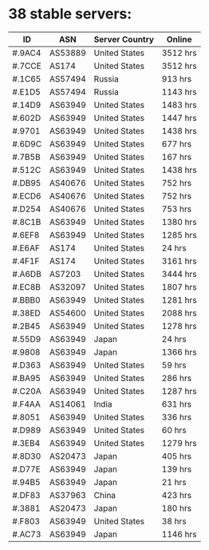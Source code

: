 # 38 stable servers:

| ID | ASN | Server Country | Online |
| ------ | ------ | ------ | ------ |
| #.9AC4 | AS53889 | United States | 3512 hrs |
| #.7CCE | AS174 | United States | 3512 hrs |
| #.1C65 | AS57494 | Russia | 913 hrs |
| #.E1D5 | AS57494 | Russia | 1143 hrs |
| #.14D9 | AS63949 | United States | 1483 hrs |
| #.602D | AS63949 | United States | 1447 hrs |
| #.9701 | AS63949 | United States | 1438 hrs |
| #.6D9C | AS63949 | United States | 677 hrs |
| #.7B5B | AS63949 | United States | 167 hrs |
| #.512C | AS63949 | United States | 1438 hrs |
| #.DB95 | AS40676 | United States | 752 hrs |
| #.ECD6 | AS40676 | United States | 752 hrs |
| #.D254 | AS40676 | United States | 753 hrs |
| #.8C1B | AS63949 | United States | 1380 hrs |
| #.6EF8 | AS63949 | United States | 1285 hrs |
| #.E6AF | AS174 | United States | 24 hrs |
| #.4F1F | AS174 | United States | 3161 hrs |
| #.A6DB | AS7203 | United States | 3444 hrs |
| #.EC8B | AS32097 | United States | 1807 hrs |
| #.BBB0 | AS63949 | United States | 1281 hrs |
| #.38ED | AS54600 | United States | 2088 hrs |
| #.2B45 | AS63949 | United States | 1278 hrs |
| #.55D9 | AS63949 | Japan | 24 hrs |
| #.9808 | AS63949 | Japan | 1366 hrs |
| #.D363 | AS63949 | United States | 59 hrs |
| #.BA95 | AS63949 | United States | 286 hrs |
| #.C20A | AS63949 | United States | 1287 hrs |
| #.F4AA | AS14061 | India | 631 hrs |
| #.8051 | AS63949 | United States | 336 hrs |
| #.D989 | AS63949 | United States | 60 hrs |
| #.3EB4 | AS63949 | United States | 1279 hrs |
| #.8D30 | AS20473 | Japan | 405 hrs |
| #.D77E | AS63949 | Japan | 139 hrs |
| #.94B5 | AS63949 | Japan | 21 hrs |
| #.DF83 | AS37963 | China | 423 hrs |
| #.3881 | AS20473 | Japan | 180 hrs |
| #.F803 | AS63949 | United States | 38 hrs |
| #.AC73 | AS63949 | Japan | 1146 hrs |

